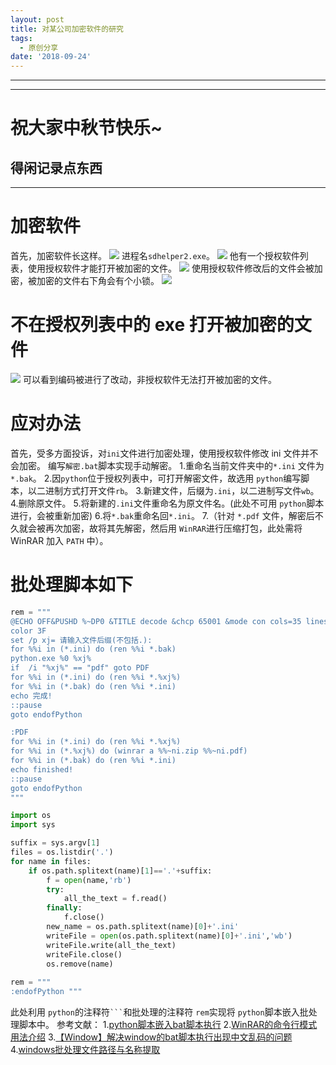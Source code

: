 ```yaml
---
layout: post
title: 对某公司加密软件的研究
tags:
  - 原创分享
date: '2018-09-24'
---
```

---
---
# 祝大家中秋节快乐~
## 得闲记录点东西
---
# 加密软件

首先，加密软件长这样。
![](http://ww1.sinaimg.cn/large/6db7045egy1fvktjbje7ej201d014a9t.jpg)
进程名`sdhelper2.exe`。
![](http://ww1.sinaimg.cn/large/6db7045egy1fvktm4d534j205000m0si.jpg)
他有一个授权软件列表，使用授权软件才能打开被加密的文件。
![](http://ww1.sinaimg.cn/large/6db7045egy1fvktqbwz82j20gt0bat9f.jpg)
使用授权软件修改后的文件会被加密，被加密的文件右下角会有个小锁。
![](http://ww1.sinaimg.cn/large/6db7045egy1fvktr8gupjj202201yq2q.jpg)

# 不在授权列表中的 exe 打开被加密的文件

![](http://ww1.sinaimg.cn/large/6db7045egy1fvktsl057pj20ib0jgn17.jpg)
可以看到编码被进行了改动，非授权软件无法打开被加密的文件。

# 应对办法

首先，受多方面投诉，对`ini`文件进行加密处理，使用授权软件修改 ini 文件并不会加密。
编写`解密.bat`脚本实现手动解密。
1.重命名当前文件夹中的`*.ini` 文件为`*.bak`。
2.因`python`位于授权列表中，可打开解密文件，故选用 `python`编写脚本，以二进制方式打开文件`rb`。
3.新建文件，后缀为`.ini`，以二进制写文件`wb`。
4.删除原文件。
5.将新建的`.ini`文件重命名为原文件名。(此处不可用 `python`脚本进行，会被重新加密)
6.将`*.bak`重命名回`*.ini`。
7.（针对 `*.pdf` 文件，解密后不久就会被再次加密，故将其先解密，然后用 `WinRAR`进行压缩打包，此处需将 WinRAR 加入 `PATH` 中）。

# 批处理脚本如下
```python
rem = """
@ECHO OFF&PUSHD %~DP0 &TITLE decode &chcp 65001 &mode con cols=35 lines=8
color 3F
set /p xj= 请输入文件后缀(不包括.):
for %%i in (*.ini) do (ren %%i *.bak)
python.exe %0 %xj%
if  /i "%xj%" == "pdf" goto PDF
for %%i in (*.ini) do (ren %%i *.%xj%)
for %%i in (*.bak) do (ren %%i *.ini)
echo 完成!
::pause
goto endofPython

:PDF
for %%i in (*.ini) do (ren %%i *.%xj%)
for %%i in (*.%xj%) do (winrar a %%~ni.zip %%~ni.pdf)
for %%i in (*.bak) do (ren %%i *.ini)
echo finished!
::pause
goto endofPython
"""

import os
import sys

suffix = sys.argv[1]  
files = os.listdir('.')
for name in files:
    if os.path.splitext(name)[1]=='.'+suffix:
        f = open(name,'rb')
        try:
            all_the_text = f.read()
        finally:
            f.close()
        new_name = os.path.splitext(name)[0]+'.ini'
        writeFile = open(os.path.splitext(name)[0]+'.ini','wb')
        writeFile.write(all_the_text)
        writeFile.close()
        os.remove(name)  
  
rem = """
:endofPython """
``` 
此处利用 `python`的注释符` ``` `和批处理的注释符 `rem`实现将 `python`脚本嵌入批处理脚本中。
参考文献：
1.[python脚本嵌入bat脚本执行](https://wuchenxu.com/2016/04/26/python-srcipt-embedded-in-bat/)
2.[WinRAR的命令行模式用法介绍](http://www.cnblogs.com/fetty/p/4769279.html)
3.[【Window】解决window的bat脚本执行出现中文乱码的问题](https://blog.csdn.net/u013948858/article/details/81036079)
4.[windows批处理文件路径与名称提取](http://www.voidcn.com/article/p-uhcgrtih-ta.html)

